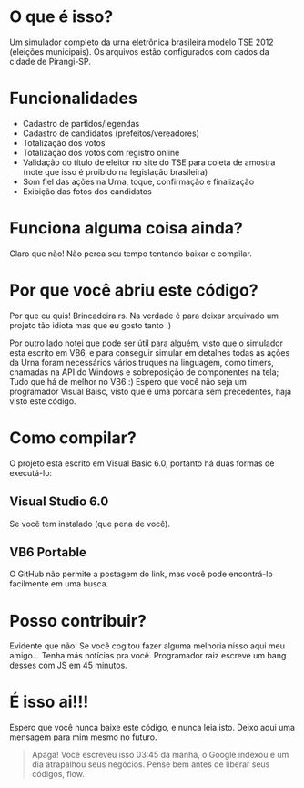 # O que é isso?
Um simulador completo da urna eletrônica brasileira modelo TSE 2012 (eleições municipais). Os arquivos estão configurados com dados da cidade de Pirangi-SP.

# Funcionalidades
- Cadastro de partidos/legendas
- Cadastro de candidatos (prefeitos/vereadores)
- Totalização dos votos
- Totalização dos votos com registro online
- Validação do título de eleitor no site do TSE para coleta de amostra (note que isso é proibido na legislação brasileira)
- Som fiel das ações na Urna, toque, confirmação e finalização
- Exibição das fotos dos candidatos


# Funciona alguma coisa ainda?
Claro que não! Não perca seu tempo tentando baixar e compilar.

# Por que você abriu este código?
Por que eu quis! Brincadeira rs. Na verdade é para deixar arquivado um projeto tão idiota mas que eu gosto tanto :) 

Por outro lado notei que pode ser útil para alguém, visto que o simulador esta escrito em VB6, e para conseguir simular em detalhes todas as ações da Urna foram necessários vários truques na linguagem, como timers, chamadas na API do Windows e sobreposição de componentes na tela; Tudo que há de melhor no VB6 :) Espero que você não seja um programador Visual Baisc, visto que é uma porcaria sem precedentes, haja visto este código.

# Como compilar?
O projeto esta escrito em Visual Basic 6.0, portanto há duas formas de executá-lo:
## Visual Studio 6.0
Se você tem instalado (que pena de você). 
## VB6 Portable
O GitHub não permite a postagem do link, mas você pode encontrá-lo facilmente em uma busca.

# Posso contribuir?
Evidente que não! Se você cogitou fazer alguma melhoria nisso aqui meu amigo... Tenha más notícias pra você. Programador raiz escreve um bang desses com JS em 45 minutos.

# É isso ai!!!
Espero que você nunca baixe este código, e nunca leia isto. Deixo aqui uma mensagem para mim mesmo no futuro.

> Apaga! Você escreveu isso 03:45 da manhã, o Google indexou e um dia atrapalhou seus negócios. Pense bem antes de liberar seus códigos, flow.

